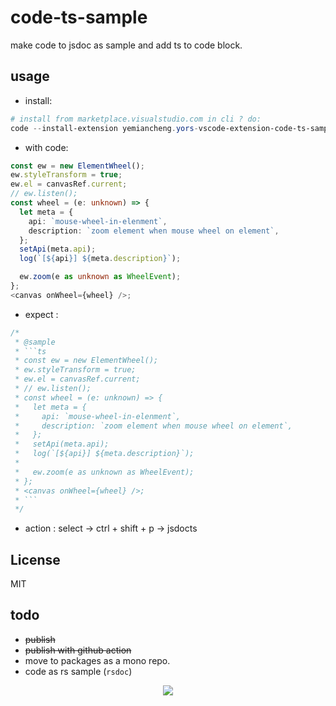 # code-ts-sample

make code to jsdoc as sample and add ts to code block.

## usage

- install:

```powershell
# install from marketplace.visualstudio.com in cli ? do:
code --install-extension yemiancheng.yors-vscode-extension-code-ts-sample
```

- with code:

```ts
const ew = new ElementWheel();
ew.styleTransform = true;
ew.el = canvasRef.current;
// ew.listen();
const wheel = (e: unknown) => {
  let meta = {
    api: `mouse-wheel-in-elenment`,
    description: `zoom element when mouse wheel on element`,
  };
  setApi(meta.api);
  log(`[${api}] ${meta.description}`);

  ew.zoom(e as unknown as WheelEvent);
};
<canvas onWheel={wheel} />;
```

- expect :

````ts
/*
 * @sample
 * ```ts
 * const ew = new ElementWheel();
 * ew.styleTransform = true;
 * ew.el = canvasRef.current;
 * // ew.listen();
 * const wheel = (e: unknown) => {
 *   let meta = {
 *     api: `mouse-wheel-in-elenment`,
 *     description: `zoom element when mouse wheel on element`,
 *   };
 *   setApi(meta.api);
 *   log(`[${api}] ${meta.description}`);
 *
 *   ew.zoom(e as unknown as WheelEvent);
 * };
 * <canvas onWheel={wheel} />;
 * ```
 */
````

- action : select -> ctrl + shift + p -> jsdocts

## License

MIT

## todo

- ~~publish~~
- ~~publish with github action~~
- move to packages as a mono repo.
- code as rs sample (`rsdoc`)

<!-- ![](./buymeatea.png) -->
<!-- <p><img src="./buymeatea.png" align="middle" /></p> -->
<div align=center><img src="./buymeatea.png"></div>
